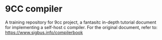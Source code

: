 # 9CC compiler

A training repository for 9cc project, a fantasitc in-depth tutorial document for implementing a self-host c compiler.
For the original document, refer to: https://www.sigbus.info/compilerbook

